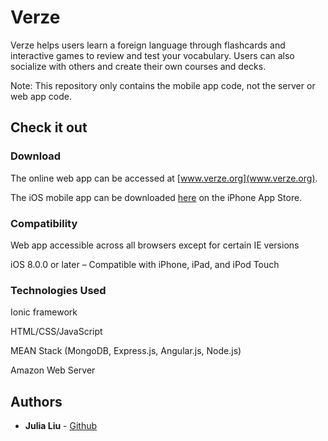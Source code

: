 # Verze

Verze helps users learn a foreign language through flashcards and interactive games to review and test your vocabulary. Users can also socialize with others and create their own courses and decks.

Note: This repository only contains the mobile app code, not the server or web app code.

## Check it out

### Download

The online web app can be accessed at [www.verze.org](www.verze.org). 

The iOS mobile app can be downloaded [here](https://itunes.apple.com/us/app/verze/id1314271545?ls=1&mt=8) on the iPhone App Store.

### Compatibility

Web app accessible across all browsers except for certain IE versions

iOS 8.0.0 or later – Compatible with iPhone, iPad, and iPod Touch

### Technologies Used

Ionic framework

HTML/CSS/JavaScript

MEAN Stack (MongoDB, Express.js, Angular.js, Node.js)

Amazon Web Server

## Authors

* **Julia Liu** - [Github](https://github.com/juliasliu)
